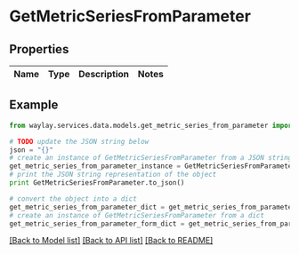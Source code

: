 # GetMetricSeriesFromParameter


## Properties

Name | Type | Description | Notes
------------ | ------------- | ------------- | -------------

## Example

```python
from waylay.services.data.models.get_metric_series_from_parameter import GetMetricSeriesFromParameter

# TODO update the JSON string below
json = "{}"
# create an instance of GetMetricSeriesFromParameter from a JSON string
get_metric_series_from_parameter_instance = GetMetricSeriesFromParameter.from_json(json)
# print the JSON string representation of the object
print GetMetricSeriesFromParameter.to_json()

# convert the object into a dict
get_metric_series_from_parameter_dict = get_metric_series_from_parameter_instance.to_dict()
# create an instance of GetMetricSeriesFromParameter from a dict
get_metric_series_from_parameter_form_dict = get_metric_series_from_parameter.from_dict(get_metric_series_from_parameter_dict)
```
[[Back to Model list]](../README.md#documentation-for-models) [[Back to API list]](../README.md#documentation-for-api-endpoints) [[Back to README]](../README.md)


